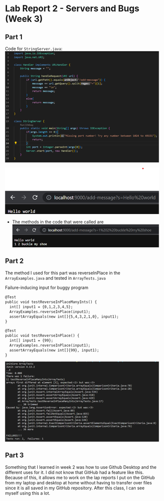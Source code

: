 # **Lab Report 2 - Servers and Bugs (Week 3)**

## Part 1
Code for `StringServer.java`:
![Image](StringServer.png)

![Image](labreport2first.png)
- The methods in the code that were called are 
![Image](labreport2second.png)



## Part 2
The method I used for this part was reverseInPlace in the `ArrayExamples.java` and tested in `ArrayTests.java`

Failure-inducing input for buggy program
```
@Test 
public void testReverseInPlaceManyInts() {
  int[] input1 = {0,1,2,3,4,5};
  ArrayExamples.reverseInPlace(input1);
  assertArrayEquals(new int[]{5,4,3,2,1,0}, input1);
}
```

```
@Test 
public void testReverseInPlace() {
  int[] input1 = {99};
  ArrayExamples.reverseInPlace(input1);
  assertArrayEquals(new int[]{99}, input1);
}
```

![Image](ArrayExamplesTest.png)

## Part 3
Something that I learned in week 2 was how to use Github Desktop and the different uses for it. I did not know that GitHub had a feature like this. Because of this, it allows me to work on the lap reports I put on the GitHub from my laptop and desktop at home without having to transfer over files since it is all saved in my GitHub repository. After this class, I can see myself using this a lot.
